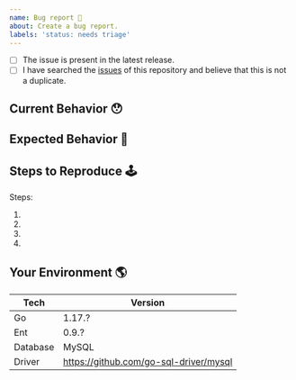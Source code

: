 ```yaml
---
name: Bug report 🐛
about: Create a bug report.
labels: 'status: needs triage'
---
```


<!-- Provide a general summary of the issue in the Title above -->

<!--
  Thank you very much for contributing to Ent by creating an issue! ❤️
  To avoid duplicate issues we ask you to check off the following list.
-->

<!-- Checked checkbox should look like this: [x] -->

- [ ] The issue is present in the latest release.
- [ ] I have searched the [issues](https://github.com/ent/ent/issues) of this repository and believe that this is not a duplicate.

## Current Behavior 😯

<!-- Describe what happens instead of the expected behavior. -->

## Expected Behavior 🤔

<!-- Describe what should happen. -->

## Steps to Reproduce 🕹

<!-- 
  Are you able to reproduce this bug? If so, follow the steps in the ent/bug repository: https://github.com/ent/bug
  After you are done, paste the link to your new repository here (make sure it's public)!
  (In this case, you can disregard the filling out the steps below)
 -->


<!--
  TODO: reproduction repo
-->

Steps:

1.
2.
3.
4.

## Your Environment 🌎

<!--
  Include as many relevant details about the environment with which you experienced the bug.
-->

| Tech        | Version |
| ----------- | ------- |
| Go          | 1.17.?  |
| Ent         | 0.9.?   |
| Database    | MySQL   |
| Driver      | https://github.com/go-sql-driver/mysql        |
